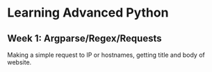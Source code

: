 # Learning Advanced Python

## Week 1: Argparse/Regex/Requests

Making a simple request to IP or hostnames, getting title and body of website.